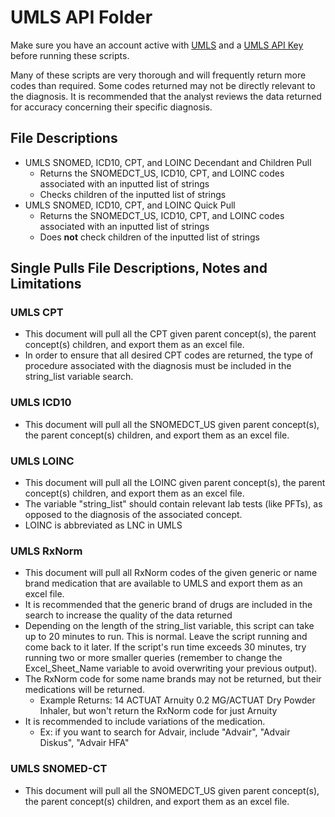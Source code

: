 # UMLS API Folder
Make sure you have an account active with [UMLS](https://uts.nlm.nih.gov/uts/umls/home) and a [UMLS API Key](https://uts.nlm.nih.gov/uts/profile) before running these scripts. 

Many of these scripts are very thorough and will frequently return more codes than required. Some codes returned may not be directly relevant to the diagnosis. It is recommended that the analyst reviews the data returned for accuracy concerning their specific diagnosis.

## File Descriptions
- UMLS SNOMED, ICD10, CPT, and LOINC Decendant and Children Pull
    - Returns the SNOMEDCT_US, ICD10, CPT, and LOINC codes associated with an inputted list of strings
    - Checks children of the inputted list of strings
- UMLS SNOMED, ICD10, CPT, and LOINC Quick Pull
    - Returns the SNOMEDCT_US, ICD10, CPT, and LOINC codes associated with an inputted list of strings
    - Does **not** check children of the inputted list of strings

## Single Pulls File Descriptions, Notes and Limitations
### UMLS CPT
- This document will pull all the CPT given parent concept(s), the parent concept(s) children, and export them as an excel file.
- In order to ensure that all desired CPT codes are returned, the type of procedure associated with the diagnosis must be included in the string_list variable search. 
### UMLS ICD10
- This document will pull all the SNOMEDCT_US given parent concept(s), the parent concept(s) children, and export them as an excel file.
### UMLS LOINC
- This document will pull all the LOINC given parent concept(s), the parent concept(s) children, and export them as an excel file.
- The variable "string_list" should contain relevant lab tests (like PFTs), as opposed to the diagnosis of the associated concept.
- LOINC is abbreviated as LNC in UMLS
### UMLS RxNorm
- This document will pull all RxNorm codes of the given generic or name brand medication that are available to UMLS and export them as an excel file. 
- It is recommended that the generic brand of drugs are included in the search to increase the quality of the data returned
- Depending on the length of the string_list variable, this script can take up to 20 minutes to run.  This is normal.  Leave the script running and come back to it later.  If the script's run time exceeds 30 minutes, try running two or more smaller queries (remember to change the Excel_Sheet_Name variable to avoid overwriting your previous output). 
- The RxNorm code for some name brands may not be returned, but their medications will be returned. 
    - Example Returns: 14 ACTUAT Arnuity 0.2 MG/ACTUAT Dry Powder Inhaler, but won't return the RxNorm code for just Arnuity
- It is recommended to include variations of the medication.
    - Ex: if you want to search for Advair, include "Advair", "Advair Diskus", "Advair HFA"
### UMLS SNOMED-CT
- This document will pull all the SNOMEDCT_US given parent concept(s), the parent concept(s) children, and export them as an excel file.

